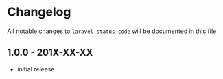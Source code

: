 # Changelog

All notable changes to `laravel-status-code` will be documented in this file

## 1.0.0 - 201X-XX-XX

- initial release
